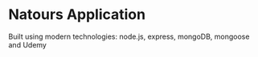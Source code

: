 # Natours Application

Built using modern technologies: node.js, express, mongoDB, mongoose and Udemy


